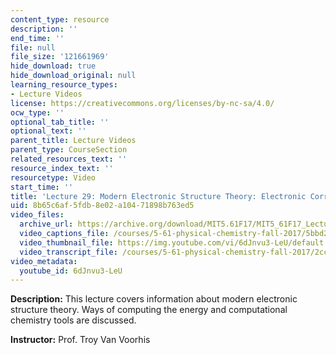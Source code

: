 ```yaml
---
content_type: resource
description: ''
end_time: ''
file: null
file_size: '121661969'
hide_download: true
hide_download_original: null
learning_resource_types:
- Lecture Videos
license: https://creativecommons.org/licenses/by-nc-sa/4.0/
ocw_type: ''
optional_tab_title: ''
optional_text: ''
parent_title: Lecture Videos
parent_type: CourseSection
related_resources_text: ''
resource_index_text: ''
resourcetype: Video
start_time: ''
title: 'Lecture 29: Modern Electronic Structure Theory: Electronic Correlation'
uid: 8b65c6af-5fdb-8e02-a104-71898b763ed5
video_files:
  archive_url: https://archive.org/download/MIT5.61F17/MIT5_61F17_Lecture_29_300k.mp4
  video_captions_file: /courses/5-61-physical-chemistry-fall-2017/5bbd22b970fc52459f2513becd0f49e3_6dJnvu3-LeU.vtt
  video_thumbnail_file: https://img.youtube.com/vi/6dJnvu3-LeU/default.jpg
  video_transcript_file: /courses/5-61-physical-chemistry-fall-2017/2ccee483880e7e432b41bbfe545ab5e1_6dJnvu3-LeU.pdf
video_metadata:
  youtube_id: 6dJnvu3-LeU
---
```


**Description:** This lecture covers information about modern electronic structure theory. Ways of computing the energy and computational chemistry tools are discussed.

**Instructor:** Prof. Troy Van Voorhis

